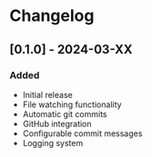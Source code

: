 # Changelog

## [0.1.0] - 2024-03-XX

### Added
- Initial release
- File watching functionality
- Automatic git commits
- GitHub integration
- Configurable commit messages
- Logging system 